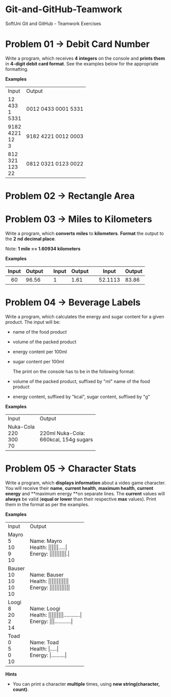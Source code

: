 # Git-and-GitHub-Teamwork
SoftUni Git and GitHub - Teamwork Exercises

# Problem 01 -> Debit Card Number #

Write a program, which receives **4** **integers** on the console and **prints them** in **4-digit debit card format**. See the examples below for the appropriate formatting.

**Examples**
<table>
    <tr>
        <td>Input</td>
        <td>Output</td>
    </tr>
    <tr>
        <td>
            12     <br>
            433    <br>
            1      <br>
            5331   <br>
        </td>
        <td>0012 0433 0001 5331</td>
    </tr>
    <tr>
        <td>
            9182    <br>
            4221    <br>
            12      <br>
            3       <br>
        </td>
        <td>9182 4221 0012 0003</td>
    </tr>
    <tr>
        <td>
            812     <br>
            321     <br>
            123     <br>
            22      <br>
        </td>
        <td>0812 0321 0123 0022</td>
    </tr>
</table>


# Problem 02 -> Rectangle Area #



# Problem 03 -> Miles to Kilometers #
Write a program, which **converts** **miles** to **kilometers**. **Format** the output to the **2** **nd** **decimal place**.

Note: **1 mile == 1.60934 kilometers**

**Examples**

| Input | Output |   | Input | Output |   | Input   | Output |
|:-----:|--------|---|-------|--------|---|---------|--------|
| 60    | 96.56  |   | 1     | 1.61   |   | 52.1113 | 83.86  |



# Problem 04 -> Beverage Labels #

Write a program, which calculates the energy and sugar content for a given product.
	The input will be:		
- name of the food product	
- volume of the packed product	
- energy content per 100ml	
- sugar content per 100ml

	The print on the console has to be in the following format:
- volume of the packed product, suffixed by "ml" name of the food product
- energy content, suffixed by "kcal", sugar content, suffixed by "g"

**Examples**

<table>
    <tr>
        <td>Input</td>
        <td>Output</td>
    </tr>
    <tr>
        <td>
            Nuka-Cola     <br>
            220   		  <br>
            300    		  <br>
            70     		  <br>
			 </td>
        <td>
			220ml Nuka-Cola:		<br>
			660kcal, 154g sugars	<br>
		</td>
    </tr>    
</table>

 

# Problem 05 -> Character Stats #

Write a program, which **displays information** about a video game character. You will receive their **name**, **current health**, **maximum health**, **current energy** and **maximum energy **on separate lines. The **current** values will **always** be valid (**equal or lower** than their respective **max** values). Print them in the format as per the examples.

**Examples**
<table>
    <tr>
        <td>Input</td>
        <td>Output</td>
    </tr>
    <tr>
        <td>
            Mayro   <br>
            5       <br>
            10      <br>
            9       <br>
            10      <br>
        </td>
        <td>Name: Mayro <br>
            Health: ||||||.....|<br>
            Energy: ||||||||||.|<br>
        </td>
    </tr>
	<tr>
        <td>
            Bauser   <br>
            10       <br>
            10      <br>
            10       <br>
            10      <br>
        </td>
        <td>Name: Bauser <br>
            Health: ||||||||||||<br>
            Energy: ||||||||||||<br>
        </td>
    </tr>
	
<tr>
        <td>
            Loogi   <br>
            8       <br>
            20      <br>
            2       <br>
            14      <br>
        </td>
        <td>Name: Loogi <br>
            Health: |||||||||............|<br>
            Energy: |||............|<br>
        </td>
    </tr>
	

	
<tr>
        <td>
            Toad   <br>
            0       <br>
            5      <br>
            0       <br>
            10      <br>
        </td>
        <td>Name: Toad <br>
            Health: |.....|<br>
            Energy: |..........|<br>
        </td>
    </tr>
	
</table>

**Hints**

- You can print a character **multiple** times, using **new string(character, count)**.
